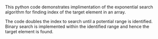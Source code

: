This python code demonstrates implimentation of the exponential search algorithm for finding index of the target element in an array.

The code doubles the index to search until a potential range is identified.
Binary search is implemented within the identified range and hence the target element is found.
